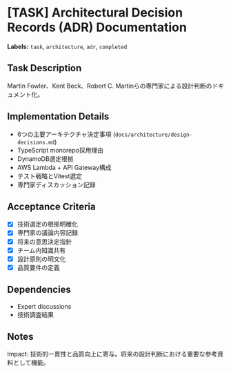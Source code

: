 # [TASK] Architectural Decision Records (ADR) Documentation

**Labels:** `task`, `architecture`, `adr`, `completed`

## Task Description
Martin Fowler、Kent Beck、Robert C. Martinらの専門家による設計判断のドキュメント化。

## Implementation Details
- 6つの主要アーキテクチャ決定事項 (`docs/architecture/design-decisions.md`)
- TypeScript monorepo採用理由
- DynamoDB選定根拠
- AWS Lambda + API Gateway構成
- テスト戦略とVitest選定
- 専門家ディスカッション記録

## Acceptance Criteria
- [x] 技術選定の根拠明確化
- [x] 専門家の議論内容記録
- [x] 将来の意思決定指針
- [x] チーム内知識共有
- [x] 設計原則の明文化
- [x] 品質要件の定義

## Dependencies
- Expert discussions
- 技術調査結果

## Notes
Impact: 技術的一貫性と品質向上に寄与。将来の設計判断における重要な参考資料として機能。
